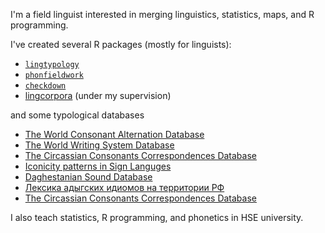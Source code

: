 I'm a field linguist interested in merging linguistics, statistics, maps, and R programming. 

I've created several R packages (mostly for linguists):

* [`lingtypology`](https://github.com/ropensci/lingtypology)
* [`phonfieldwork`](https://github.com/agricolamz/phonfieldwork)
* [`checkdown`](https://github.com/agricolamz/checkdown)
* [lingcorpora](https://github.com/lingcorpora/lingcorpora.py) (under my supervision)

and some typological databases

* [The World Consonant Alternation Database](https://agricolamz.github.io/wcad/)
* [The World Writing System Database](https://agricolamz.github.io/wwsd/)
* [The Circassian Consonants Correspondences Database](https://agricolamz.github.io/cccd/)
* [Iconicity patterns in Sign Languges](https://sl-iconicity.shinyapps.io/iconicity_patterns/)
* [Daghestanian Sound Database](https://daghestanian-sound-database.herokuapp.com/)
* [Лексика адыгских идиомов на территории РФ](https://agricolamz.github.io/adyghe_atlas/)
* [The Circassian Consonants Correspondences Database](https://agricolamz.github.io/cccd/)

I also teach statistics, R programming, and phonetics in HSE university.
